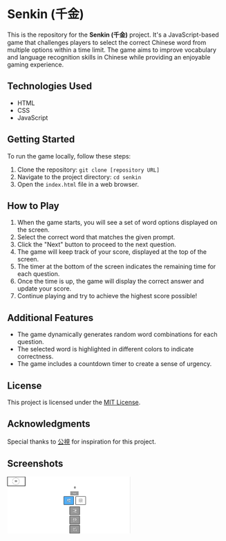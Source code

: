 # Senkin (千金)

This is the repository for the **Senkin (千金)** project. It's a JavaScript-based game that challenges players to select the correct Chinese word from multiple options within a time limit. The game aims to improve vocabulary and language recognition skills in Chinese while providing an enjoyable gaming experience.

## Technologies Used

- HTML
- CSS
- JavaScript

## Getting Started

To run the game locally, follow these steps:

1. Clone the repository: `git clone [repository URL]`
2. Navigate to the project directory: `cd senkin`
3. Open the `index.html` file in a web browser.

## How to Play

1. When the game starts, you will see a set of word options displayed on the screen.
2. Select the correct word that matches the given prompt.
3. Click the "Next" button to proceed to the next question.
4. The game will keep track of your score, displayed at the top of the screen.
5. The timer at the bottom of the screen indicates the remaining time for each question.
6. Once the time is up, the game will display the correct answer and update your score.
7. Continue playing and try to achieve the highest score possible!

## Additional Features

- The game dynamically generates random word combinations for each question.
- The selected word is highlighted in different colors to indicate correctness.
- The game includes a countdown timer to create a sense of urgency.

## License

This project is licensed under the [MIT License](LICENSE).

## Acknowledgments

Special thanks to [公視](https://www.pts.org.tw/2021wonderful_word/) for inspiration for this project.

## Screenshots

<img src="./screenshot_senkin.png" alt="drawing" width="285"/>

